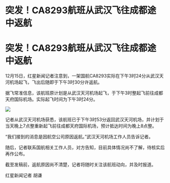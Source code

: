 # 突发！CA8293航班从武汉飞往成都途中返航

# 突发！CA8293航班从武汉飞往成都途中返航

12月15日，红星新闻记者注意到，一架国航CA8293实际在下午3时24分从武汉天河机场起飞，飞出后随即于下午3时30分许返航。

据飞常准信息，该航班原计划是从武汉天河机场起飞，于下午3时整起飞前往成都天府国际机场。实际起飞时间为下午3时24分。

![](https://inews.gtimg.com/om_bt/OkBaE4YyuKGrBFG5YQKzR46g7STXUkHY3cUdz2_6xXVjQAA/1000)

记者从武汉天河机场获悉，该航班已于下午3时53分返回武汉天河机场，并计划于当天晚上7点整重新起飞前往成都天府国际机场，预计抵达时间为晚上8点整。

“我们接到的消息是因航空公司原因返航。”武汉天河机场工作人员告诉记者。

随后，记者联系国航相关工作人员，对方告知，目前具体情况尚不了解，待核实后再作公布。

截至发稿前，返航原因尚不清楚，记者将随时关注该航班动向，并及时报道。

红星新闻记者 胡谦

